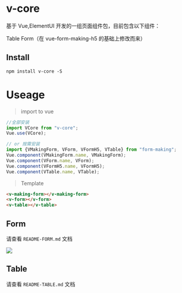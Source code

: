 # v-core

基于 Vue,ElementUI 开发的一组页面组件包，目前包含以下组件：
  
 Table
Form（在 vue-form-making-h5 的基础上修改而来）

## Install

```shell
npm install v-core -S
```

# Useage

> import to vue

```javascript
//全部安装
import VCore from "v-core";
Vue.use(VCore);

// or 按需安装
import {VMakingForm, VForm, VFormH5, VTable} from "form-making";
Vue.component(VMakingForm.name, VMakingForm);
Vue.component(VForm.name, VForm);
Vue.component(VFormH5.name, VFormH5);
Vue.component(VTable.name, VTable);
```

> Template

```html
<v-making-form></v-making-form>
<v-form></v-form>
<v-table></v-table>
```

## Form

请查看 `README-FORM.md` 文档

![](https://user-gold-cdn.xitu.io/2018/9/27/1661a6cd60454273)

## Table

请查看 `README-TABLE.md` 文档
